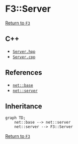 # F3::Server

[Return to `F3`](/docs/F3.md)

## C++

- [`Server.hpp`](/c++/include/Server.hpp)
- [`Server.cpp`](/c++/source/Server.cpp)

## References

- [`net::base`](/docs/net/base.md)
- [`net::server`](/docs/net/server.md)

## Inheritance

```mermaid
graph TD;
    net::base --> net::server
    net::server --> F3::Server
```

[Return to `F3`](/docs/F3.md)